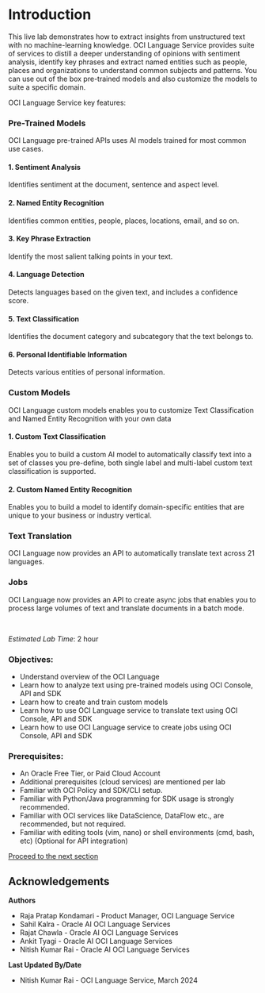 # Introduction

This live lab demonstrates how to extract insights from unstructured text with no machine-learning knowledge. OCI Language Service provides suite of services to distill a deeper understanding of opinions with sentiment analysis, identify key phrases and extract named entities such as people, places and organizations to understand common subjects and patterns. You can use out of the box pre-trained models and also customize the models to suite a specific domain.

OCI Language Service key features:

### **Pre-Trained Models**

OCI Language pre-trained APIs uses AI models trained for most common use cases.

#### 1. Sentiment Analysis

Identifies sentiment at the document, sentence and aspect level.

#### 2. Named Entity Recognition

Identifies common entities, people, places, locations, email, and so on.

#### 3. Key Phrase Extraction

Identify the most salient talking points in your text.

#### 4. Language Detection

Detects languages based on the given text, and includes a confidence score.

#### 5. Text Classification

Identifies the document category and subcategory that the text belongs to.

#### 6. Personal Identifiable Information

Detects various entities of personal information.

### **Custom Models**

OCI Language custom models enables you to customize Text Classification and Named Entity Recognition with your own data


#### 1. Custom Text Classification

Enables you to build a custom AI model to automatically classify text into a set of classes you pre-define, both single label and multi-label custom text classification is supported.

#### 2. Custom Named Entity Recognition

Enables you to build a model to identify domain-specific entities that are unique to your business or industry vertical.

### **Text Translation**

OCI Language now provides an API to automatically translate text across 21 languages.

### **Jobs**

OCI Language now provides an API to create async jobs that enables you to process large volumes of text and translate documents in a batch mode.

<!-- [AI Language Demonstration Video](youtube:LamMjG3mD-s) -->

&nbsp;
&nbsp;

*Estimated Lab Time*: 2 hour

### Objectives:

* Understand overview of the OCI Language
* Learn how to analyze text using pre-trained models using OCI Console, API and SDK
* Learn how to create and train custom models
* Learn how to use OCI Language service to translate text using OCI Console, API and SDK
* Learn how to use OCI Language service to create jobs using OCI Console, API and SDK

### Prerequisites:

* An Oracle Free Tier, or Paid Cloud Account
* Additional prerequisites (cloud services) are mentioned per lab
* Familiar with OCI Policy and SDK/CLI setup.
* Familiar with Python/Java programming for SDK usage is strongly recommended.
* Familiar with OCI services like DataScience, DataFlow etc., are recommended, but not required.
* Familiar with editing tools (vim, nano) or shell environments (cmd, bash, etc) (Optional for API integration)

[Proceed to the next section](#next)

## Acknowledgements

**Authors**
  * Raja Pratap Kondamari - Product Manager, OCI Language Service
  * Sahil Kalra - Oracle AI OCI Language Services
  * Rajat Chawla  - Oracle AI OCI Language Services
  * Ankit Tyagi -  Oracle AI OCI Language Services
  * Nitish Kumar Rai - Oracle AI OCI Language Services

**Last Updated By/Date**
*  Nitish Kumar Rai - OCI Language Service, March 2024
